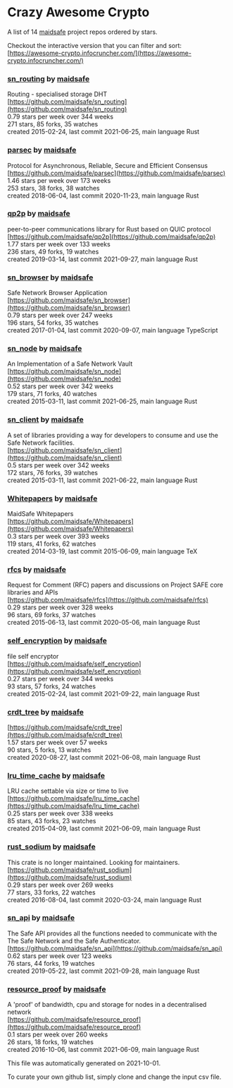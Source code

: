 # Crazy Awesome Crypto
A list of 14 [maidsafe](https://github.com/maidsafe) project repos ordered by stars.  

Checkout the interactive version that you can filter and sort: 
[https://awesome-crypto.infocruncher.com/](https://awesome-crypto.infocruncher.com/)  


### [sn_routing](https://github.com/maidsafe/sn_routing) by [maidsafe](https://github.com/maidsafe)  
Routing - specialised storage DHT  
[https://github.com/maidsafe/sn_routing](https://github.com/maidsafe/sn_routing)  
0.79 stars per week over 344 weeks  
271 stars, 85 forks, 35 watches  
created 2015-02-24, last commit 2021-06-25, main language Rust  


### [parsec](https://github.com/maidsafe/parsec) by [maidsafe](https://github.com/maidsafe)  
Protocol for Asynchronous, Reliable, Secure and Efficient Consensus  
[https://github.com/maidsafe/parsec](https://github.com/maidsafe/parsec)  
1.46 stars per week over 173 weeks  
253 stars, 38 forks, 38 watches  
created 2018-06-04, last commit 2020-11-23, main language Rust  


### [qp2p](https://github.com/maidsafe/qp2p) by [maidsafe](https://github.com/maidsafe)  
peer-to-peer communications library for Rust based on QUIC protocol  
[https://github.com/maidsafe/qp2p](https://github.com/maidsafe/qp2p)  
1.77 stars per week over 133 weeks  
236 stars, 49 forks, 19 watches  
created 2019-03-14, last commit 2021-09-27, main language Rust  


### [sn_browser](https://github.com/maidsafe/sn_browser) by [maidsafe](https://github.com/maidsafe)  
Safe Network Browser Application  
[https://github.com/maidsafe/sn_browser](https://github.com/maidsafe/sn_browser)  
0.79 stars per week over 247 weeks  
196 stars, 54 forks, 35 watches  
created 2017-01-04, last commit 2020-09-07, main language TypeScript  


### [sn_node](https://github.com/maidsafe/sn_node) by [maidsafe](https://github.com/maidsafe)  
An Implementation of a Safe Network Vault  
[https://github.com/maidsafe/sn_node](https://github.com/maidsafe/sn_node)  
0.52 stars per week over 342 weeks  
179 stars, 71 forks, 40 watches  
created 2015-03-11, last commit 2021-06-25, main language Rust  


### [sn_client](https://github.com/maidsafe/sn_client) by [maidsafe](https://github.com/maidsafe)  
A set of libraries providing a way for developers to consume and use the Safe Network facilities.  
[https://github.com/maidsafe/sn_client](https://github.com/maidsafe/sn_client)  
0.5 stars per week over 342 weeks  
172 stars, 76 forks, 39 watches  
created 2015-03-11, last commit 2021-06-22, main language Rust  


### [Whitepapers](https://github.com/maidsafe/Whitepapers) by [maidsafe](https://github.com/maidsafe)  
MaidSafe Whitepapers  
[https://github.com/maidsafe/Whitepapers](https://github.com/maidsafe/Whitepapers)  
0.3 stars per week over 393 weeks  
119 stars, 41 forks, 62 watches  
created 2014-03-19, last commit 2015-06-09, main language TeX  


### [rfcs](https://github.com/maidsafe/rfcs) by [maidsafe](https://github.com/maidsafe)  
Request for Comment (RFC) papers and discussions on Project SAFE core libraries and APIs  
[https://github.com/maidsafe/rfcs](https://github.com/maidsafe/rfcs)  
0.29 stars per week over 328 weeks  
96 stars, 69 forks, 37 watches  
created 2015-06-13, last commit 2020-05-06, main language Rust  


### [self_encryption](https://github.com/maidsafe/self_encryption) by [maidsafe](https://github.com/maidsafe)  
file self encryptor  
[https://github.com/maidsafe/self_encryption](https://github.com/maidsafe/self_encryption)  
0.27 stars per week over 344 weeks  
93 stars, 57 forks, 24 watches  
created 2015-02-24, last commit 2021-09-22, main language Rust  


### [crdt_tree](https://github.com/maidsafe/crdt_tree) by [maidsafe](https://github.com/maidsafe)  
  
[https://github.com/maidsafe/crdt_tree](https://github.com/maidsafe/crdt_tree)  
1.57 stars per week over 57 weeks  
90 stars, 5 forks, 13 watches  
created 2020-08-27, last commit 2021-06-08, main language Rust  


### [lru_time_cache](https://github.com/maidsafe/lru_time_cache) by [maidsafe](https://github.com/maidsafe)  
LRU cache settable via size or time to live  
[https://github.com/maidsafe/lru_time_cache](https://github.com/maidsafe/lru_time_cache)  
0.25 stars per week over 338 weeks  
85 stars, 43 forks, 23 watches  
created 2015-04-09, last commit 2021-06-09, main language Rust  


### [rust_sodium](https://github.com/maidsafe/rust_sodium) by [maidsafe](https://github.com/maidsafe)  
This crate is no longer maintained. Looking for maintainers.   
[https://github.com/maidsafe/rust_sodium](https://github.com/maidsafe/rust_sodium)  
0.29 stars per week over 269 weeks  
77 stars, 33 forks, 22 watches  
created 2016-08-04, last commit 2020-03-24, main language Rust  


### [sn_api](https://github.com/maidsafe/sn_api) by [maidsafe](https://github.com/maidsafe)  
The Safe API provides all the functions needed to communicate with the The Safe Network and the Safe Authenticator.  
[https://github.com/maidsafe/sn_api](https://github.com/maidsafe/sn_api)  
0.62 stars per week over 123 weeks  
76 stars, 44 forks, 19 watches  
created 2019-05-22, last commit 2021-09-28, main language Rust  


### [resource_proof](https://github.com/maidsafe/resource_proof) by [maidsafe](https://github.com/maidsafe)  
A 'proof' of bandwidth, cpu and storage for nodes in a decentralised network  
[https://github.com/maidsafe/resource_proof](https://github.com/maidsafe/resource_proof)  
0.1 stars per week over 260 weeks  
26 stars, 18 forks, 19 watches  
created 2016-10-06, last commit 2021-06-09, main language Rust  


This file was automatically generated on 2021-10-01.  

To curate your own github list, simply clone and change the input csv file.  